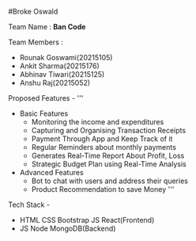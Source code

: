 #Broke Oswald 

Team Name : **Ban Code**

Team Members : 
- Rounak Goswami(20215105) 
- Ankit Sharma(20215176)
- Abhinav Tiwari(20215125)
- Anshu Raj(20215052)

Proposed Features - 
'''
- Basic Features 
    - Monitoring the income and expenditures
    - Capturing and Organising Transaction Receipts
    - Payment Through App and Keep Track of it
    - Regular Reminders about monthly payments
    - Generates Real-Time Report About Profit, Loss
    - Strategic Budget Plan using Real-Time Analysis
- Advanced Features
    - Bot to chat with users and address their queries
    - Product Recommendation to save Money
'''

Tech Stack - 
- HTML CSS Bootstrap JS React(Frontend) 
- JS Node MongoDB(Backend)



